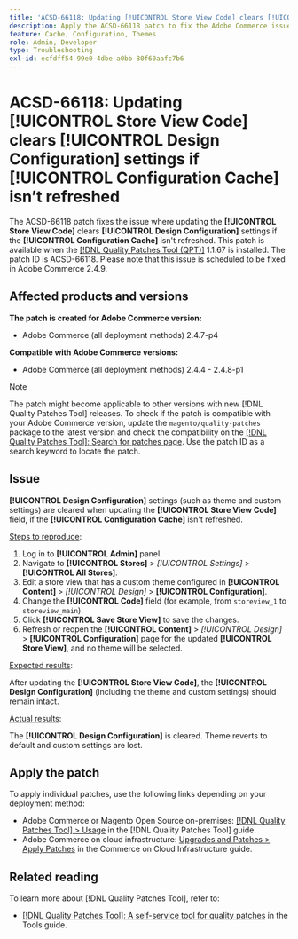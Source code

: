 ```yaml
---
title: 'ACSD-66118: Updating [!UICONTROL Store View Code] clears [!UICONTROL Design Configuration] settings if [!UICONTROL Configuration Cache] isn’t refreshed'
description: Apply the ACSD-66118 patch to fix the Adobe Commerce issue where updating the [!UICONTROL Store View Code] clears the [!UICONTROL Design Configuration] (theme and custom settings) if the [!UICONTROL Configuration Cache] isn’t properly refreshed.
feature: Cache, Configuration, Themes
role: Admin, Developer
type: Troubleshooting
exl-id: ecfdff54-99e0-4dbe-a0bb-80f60aafc7b6
---
```

# ACSD-66118: Updating **[!UICONTROL Store View Code]** clears **[!UICONTROL Design Configuration]** settings if **[!UICONTROL Configuration Cache]** isn’t refreshed

The ACSD-66118 patch fixes the issue where updating the **[!UICONTROL Store View Code]** clears **[!UICONTROL Design Configuration]** settings if the **[!UICONTROL Configuration Cache]** isn't refreshed. This patch is available when the [[!DNL Quality Patches Tool (QPT)]](/help/tools/quality-patches-tool/quality-patches-tool-to-self-serve-quality-patches.md) 1.1.67 is installed. The patch ID is ACSD-66118. Please note that this issue is scheduled to be fixed in Adobe Commerce 2.4.9.

## Affected products and versions

**The patch is created for Adobe Commerce version:**

* Adobe Commerce (all deployment methods) 2.4.7-p4

**Compatible with Adobe Commerce versions:**

* Adobe Commerce (all deployment methods) 2.4.4 - 2.4.8-p1

>[!NOTE]
>
>The patch might become applicable to other versions with new [!DNL Quality Patches Tool] releases. To check if the patch is compatible with your Adobe Commerce version, update the `magento/quality-patches` package to the latest version and check the compatibility on the [[!DNL Quality Patches Tool]: Search for patches page](https://experienceleague.adobe.com/tools/commerce-quality-patches/index.html). Use the patch ID as a search keyword to locate the patch.

## Issue

**[!UICONTROL Design Configuration]** settings (such as theme and custom settings) are cleared when updating the **[!UICONTROL Store View Code]** field, if the **[!UICONTROL Configuration Cache]** isn't refreshed.

<u>Steps to reproduce</u>:

1. Log in to **[!UICONTROL Admin]** panel.
2. Navigate to **[!UICONTROL Stores]** > *[!UICONTROL Settings]* > **[!UICONTROL All Stores]**.
3. Edit a store view that has a custom theme configured in **[!UICONTROL Content]** > *[!UICONTROL Design]* > **[!UICONTROL Configuration]**.
4. Change the **[!UICONTROL Code]** field (for example, from `storeview_1` to `storeview_main`).
5. Click **[!UICONTROL Save Store View]** to save the changes.
6. Refresh or reopen the **[!UICONTROL Content]** > *[!UICONTROL Design]* > **[!UICONTROL Configuration]** page for the updated **[!UICONTROL Store View]**, and no theme will be selected.

<u>Expected results</u>:

After updating the **[!UICONTROL Store View Code]**, the **[!UICONTROL Design Configuration]** (including the theme and custom settings) should remain intact.

<u>Actual results</u>:

The **[!UICONTROL Design Configuration]** is cleared. Theme reverts to default and custom settings are lost.

## Apply the patch

To apply individual patches, use the following links depending on your deployment method:

* Adobe Commerce or Magento Open Source on-premises: [[!DNL Quality Patches Tool] > Usage](/help/tools/quality-patches-tool/usage.md) in the [!DNL Quality Patches Tool] guide.
* Adobe Commerce on cloud infrastructure: [Upgrades and Patches > Apply Patches](https://experienceleague.adobe.com/docs/commerce-cloud-service/user-guide/develop/upgrade/apply-patches.html) in the Commerce on Cloud Infrastructure guide.

## Related reading

To learn more about [!DNL Quality Patches Tool], refer to:

* [[!DNL Quality Patches Tool]: A self-service tool for quality patches](/help/tools/quality-patches-tool/quality-patches-tool-to-self-serve-quality-patches.md) in the Tools guide.

